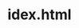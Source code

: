 # idex.html
<html>
<hEAD>
<meta charset=utf-8>
<mata htp-equiv=x-ua-comptible"content"IE edge>
<title>TITULO DA ABA<\title>
<meta name 
